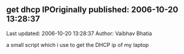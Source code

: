 ## get dhcp IPOriginally published: 2006-10-20 13:28:37 
Last updated: 2006-10-20 13:28:37 
Author: Vaibhav Bhatia 
 
a small script which i use to get the DHCP ip of my laptop